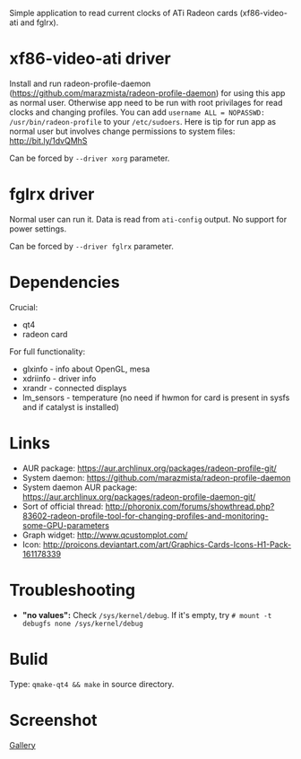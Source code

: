 Simple application to read current clocks of ATi Radeon cards (xf86-video-ati and fglrx).

# xf86-video-ati driver
Install and run radeon-profile-daemon (https://github.com/marazmista/radeon-profile-daemon) for using this app as normal user. Otherwise app need to be run with root privilages for read clocks and changing profiles. You can add `username ALL = NOPASSWD: /usr/bin/radeon-profile` to your `/etc/sudoers`. Here is tip for run app as normal user but involves change permissions to system files: http://bit.ly/1dvQMhS

Can be forced by `--driver xorg` parameter.

# fglrx driver
Normal user can run it. Data is read from `ati-config` output. No support for power settings.

Can be forced by `--driver fglrx` parameter.

# Dependencies
Crucial:
* qt4
* radeon card

For full functionality:
* glxinfo - info about OpenGL, mesa
* xdriinfo - driver info
* xrandr - connected displays
* lm_sensors - temperature (no need if hwmon for card is present in sysfs and if catalyst is installed)

# Links

* AUR package: https://aur.archlinux.org/packages/radeon-profile-git/
* System daemon: https://github.com/marazmista/radeon-profile-daemon
* System daemon AUR package: https://aur.archlinux.org/packages/radeon-profile-daemon-git/
* Sort of official thread: http://phoronix.com/forums/showthread.php?83602-radeon-profile-tool-for-changing-profiles-and-monitoring-some-GPU-parameters
* Graph widget: http://www.qcustomplot.com/
* Icon: http://proicons.deviantart.com/art/Graphics-Cards-Icons-H1-Pack-161178339

# Troubleshooting

* __"no values":__ Check `/sys/kernel/debug`. If it's empty, try `# mount -t debugfs none /sys/kernel/debug`

# Bulid

Type: `qmake-qt4 && make` in source directory.

# Screenshot

[Gallery](https://imgur.com/a/vWEIl)
